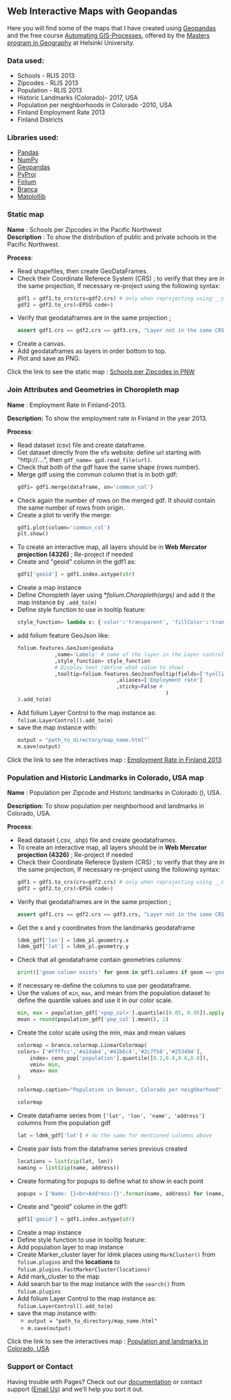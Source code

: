 ## Web Interactive Maps with Geopandas

Here you will find some of the maps that I have created using [Geopandas](https://geopandas.org/) and the free course [Automating GIS-Processes](https://autogis-site.readthedocs.io/en/latest/index.html), 
offered by the [Masters program in Geography](https://www.helsinki.fi/en/admissions/degree-programmes/geography-masters-programme) at Helsinki University.

### Data used:
- Schools - RLIS 2013
- Zipcodes - RLIS 2013
- Population - RLIS 2013
- Historic Landmarks (Colorado)- 2017, USA
- Population per neighborhoods in Colorado -2010, USA
- Finland Employment Rate 2013
- Finland Districts

### Libraries used:
- [Pandas](https://pandas.pydata.org/pandas-docs/version/0.15/tutorials.html)
- [NumPy](https://numpy.org/doc/stable/user/quickstart.html)
- [Geopandas](https://geopandas.org/)
- [PyProj](https://pyproj4.github.io/pyproj/stable/)
- [Folium](https://python-visualization.github.io/folium/)
- [Branca](https://python-visualization.github.io/branca/index.html)
- [Matplotlib](https://matplotlib.org/3.3.3/tutorials/index.html)


### Static map
**Name** : 
Schools per Zipcodes in the Pacific Northwest<br>
**Description** :
To show the distribution of public and private schools in the Pacific Northwest.

**Process**:
- Read shapefiles, then create GeoDataFrames.
- Check their Coordinate Referece System (CRS) ; to verify that they are in the same projection, If necessary re-project using the following syntax: 
	```python
	gdf1 = gdf1.to_crs(crs=gdf2.crs) # only when reprojecting using __crs__ from another gdf.
	gdf2 = gdf2.to_crs(<EPSG code>)
	```
- Verify that	geodataframes are in the same projection ; 
	```python
	assert gdf1.crs == gdf2.crs == gdf3.crs, "Layer not in the same CRS"
	```
- Create a canvas.
- Add geodataframes as layers in order bottom to top.
- Plot and save as PNG.

Click the link to see the static map : [Schools per Zipcodes in PNW](https://gustacro.github.io/AutoGIS_2019/SchoolsPerZipcode.png)

### Join Attributes and Geometries in Choropleth map
**Name** : 
Employment Rate in Finland-2013.

**Description:** 
To show the employment rate in Finland in the year 2013.

**Process**:
- Read dataset (csv) file and create dataframe.
- Get dataset directly from the vfs website: define url starting with "http://....", then `gdf_name= gpd.read_file(url)`.
- Check that both of the gdf have the same shape (rows number).
- Merge gdf using the commun column that is in both gdf:
	```python
	gdf1= gdf1.merge(dataframe, on='commun_col')
	```
- Check again the number of rows on the merged gdf. It should contain the same number of rows from origin.
- Create a plot to verify the merge:
	```python
	gdf1.plot(column='commun_col')
	plt.show()
	```
- To create an interactive map, all layers should be in __Web Mercator projection (4326)__ ; Re-project if needed 
- Create and "geoid" column in the gdf1 as:
	```python
	gdf1['geoid'] = gdf1.index.astype(str)
	```
- Create a map instance
- Define Choropleth layer using **folium.Choropleth(*args)** and add it the map instance by `.add_to(m)`
- Define style function to use in tooltip feature: 
	```python
	style_function= lambda x: {'color':'transparent', 'fillColor':'transparent', 'weight': 0}
	```
- add folium feature GeoJson like:
	```python
	folium.features.GeoJson(geodata
      			,name='Labels' # name of the layer in the Layer control
     			,style_function= style_function 
      			# Display text (define what value to show)
      			,tooltip=folium.features.GeoJsonTooltip(fields=['tyollisyys'] # colunm display in popup
									,aliases=['Employment rate'] 
									,sticky=False # 
                                    				)
	).add_to(m)
	```
- Add folium Layer Control to the map instance as: `folium.LayerControl().add_to(m)`
- save the map instance with:
	```python
	output = "path_to_directory/map_name.html"`
	m.save(output)
	```
Click the link to see the interactives map : [Employment Rate in Finland 2013](https://gustacro.github.io/AutoGIS_2019/joinAttr&GeomChoroplethMap.html)


### Population and Historic Landmarks in Colorado, USA map
**Name** : 
Population per Zipcode and Historic landmarks in Colorado (), USA.

**Description:** 
To show population per neighborhood and landmarks in Colorado, USA.

**Process**:
- Read dataset (.csv, .shp) file and create geodataframes.
- To create an interactive map, all layers should be in __Web Mercator projection (4326)__ ; Re-project if needed 
- Check their Coordinate Referece System (CRS) ; to verify that they are in the same projection, If necessary  re-project using the following syntax: 
	```python
	gdf1 = gdf1.to_crs(crs=gdf2.crs) # only when reprojecting using __crs__ from another gdf.
	gdf2 = gdf2.to_crs(<EPSG code>)
	```
- Verify that geodataframes are in the same projection ; 
	```python
	assert gdf1.crs == gdf2.crs == gdf3.crs, "Layer not in the same CRS"`
	```
- Get the x and y coordinates from the landmarks geodataframe
	```python
	ldmk_gdf['lon'] = ldmk_pl.geometry.x
	ldmk_gdf['lat'] = ldmk_pl.geometry.y 
	```
- Check that all geodataframe contain geometries columns:
	```python
	print(['geom column exists' for geom in gdf1.columns if geom =='geometry'])`. Do same with all geodataframes
	```
- If necessary re-define the columns to use per geodataframe.
- Use the values of `min`, `max`, and mean from the population dataset to define the quantile values and use it in our color scale.
	```python
	min, max = population_gdf['<pop_col>'].quantile([0.05, 0.95]).apply(lambda x: round(x, 2))	
	mean = round(population_gdf['pop_col'].mean(), 2) 
	```
- Create the color scale using the min, max and mean values
	```python
	colormap = branca.colormap.LinearColormap(
	colors= ['#ffffcc','#a1dab4','#41b6c4','#2c7fb8','#253494'],
		index= cens_pop['population'].quantile([0.2,0.4,0.6,0.8]),
		vmin= min,
		vmax= max
	)

	colormap.caption="Population in Denver, Colorado per neighborhood"

	colormap
	```
- Create dataframe series from `['lat', 'lon', 'name', 'address']` columns from the population gdf
	```python
	lat = ldmk_gdf['lat'] # do the same for mentioned columns above
	```
- Create pair lists from the dataframe series previous created
	```python
	locations = list(zip(lat, lon))
	naming = list(zip(name, address))
	```
- Create formating for popups to define what to show in each point
	```python
	popups = ['Name: {}<br>Address:{}'.format(name, address) for (name, address) in naming]
	```
- Create and "geoid" column in the gdf1:
	```python
	gdf1['geoid'] = gdf1.index.astype(str)
	```
- Create a map instance
- Define style function to use in tooltip feature:
- Add population layer to map instance
- Create Marker_cluster layer for ldmk places using `MarkCluster()` from `folium.plugins` and the __locations__ to `folium.plugins.FastMarkerCluster(locations)`
- Add mark_cluster to the map
- Add search bar to the map instance with the `search()` from `folium.plugins`
- Add folium Layer Control to the map instance as: `folium.LayerControl().add_to(m)`
- save the map instance with:
	- `output = "path_to_directory/map_name.html"`
	- `m.save(output)`

Click the link to see the interactives map : [Population and landmarks in Colorado, USA](https://gustacro.github.io/AutoGIS_2019/cluster_landmarks_Denver.html)

		
### Support or Contact

Having trouble with Pages? Check out our [documentation](https://github.com/Gustacro/AutoGIS_2019/tree/master/lesson_5) or contact support (<a href="mailto:someone@yoursite.com?subject=Mail from Our Site">Email Us</a>) and we’ll help you sort it out.
